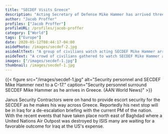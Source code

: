 ```yaml
---
title: "SECDEF Visits Greece"
description: "Acting Secretary of Defense Mike Hammer has arrived three (3) days early for the COVID-19 summit held at Altis Air Base, Greece."
author: "Jacob Proffer"
profiles: ["Jacob Proffer"]
profileURL: /profiles/jacob-proffer
category: ["World"]
tags: ["Europe"]
date: 2020-05-12T08:44:17-04:00
asidePhoto: /images/secdef-2.jpg
asideAltText: "A group of civilians watch acting SECDEF Mike Hammer arrive in Greece."
asideText: "A crowd of civilians gathered to watch SECDEF Mike Hammer arrive."
images: ["/images/secdef-1.jpg"]
thumbnail: /images/secdef-1.jpg
---
```


{{< figure src="/images/secdef-1.jpg" alt="Security personnel and SECDEF Mike Hammer next to a C-17." caption="Security personnel surround SECDEF Mike Hammer as he arrives in Greece. (AAN World News)" >}}

Janus Security Contractors were on hand to provide escort security for the SECDEF as he makes his way across Greece. Reportedly his next stop will be in Iraq for a de-escalation briefing with the current PM of the nation. With the recent events that have taken place north east of Baghdad where a United Nations Air Outpost was destroyed by ISIS many are waiting for a favorable outcome for Iraq at the US's expense.
